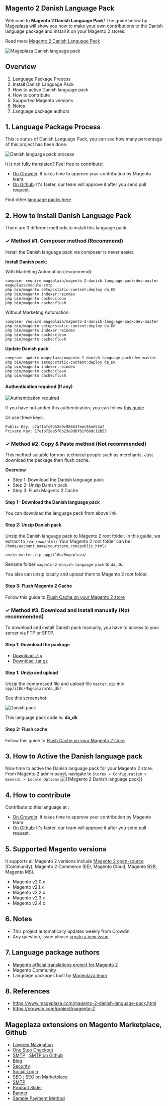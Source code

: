 ## Magento 2 Danish Language Pack

Welcome to **Magento 2 Danish Language Pack**! The guide below by Mageplaza will show you how to make your own contributions to the Danish language package and install it on your Magento 2 stores.

Read more [Magento 2 Danish Language Pack](https://www.mageplaza.com/magento-2-danish-language-pack.html)

![Mageplaza Danish language pack](https://cdn3.mageplaza.com/media/general/qjWPj1W.png)

## Overview

1. Language Package Process
2. Install Danish Language Pack
3. How to active Danish language pack
4. How to contribute
5. Supported Magento versions
6. Notes
7. Language package authors

## 1. Language Package Process

This is status of Danish Language Pack, you can see how many percentage of this project has been done.

![Danish language pack process](https://progress-bar.dev//?title=completed)

It is not fully translated? Feel free to contribute:
- [On Crowdin](https://crowdin.com/project/magento-2): It takes time to approve your contribution by Magento team.
- [On Github](https://github.com/mageplaza/magento-2-danish-language-pack/blob/master/HOW-TO-CONTRIBUTE.md): It's faster, our team will approve it after you send pull request.


Find other [language packs here](https://www.mageplaza.com/magento-2-extensions/language-packs.html)

## 2. How to Install Danish Language Pack

There are 3 different methods to install this language pack.

### ✓ Method #1. Composer method (Recommend)
Install the Danish language pack via composer is never easier.

**Install Danish pack**:

With Marketing Automation (recommend):

```
composer require mageplaza/magento-2-danish-language-pack:dev-master mageplaza/module-smtp 
php bin/magento setup:static-content:deploy da_DK
php bin/magento indexer:reindex
php bin/magento cache:clean
php bin/magento cache:flush
```

Without Marketing Automation:

```
composer require mageplaza/magento-2-danish-language-pack:dev-master
php bin/magento setup:static-content:deploy da_DK
php bin/magento indexer:reindex
php bin/magento cache:clean
php bin/magento cache:flush
```


**Update  Danish pack**:

```
composer update mageplaza/magento-2-danish-language-pack:dev-master
php bin/magento setup:static-content:deploy da_DK
php bin/magento indexer:reindex
php bin/magento cache:clean
php bin/magento cache:flush

```

#### Authentication required (If any)

![Authentication required](https://cdn.mageplaza.com/media/general/dmryiPk.png)

If you have not added this authentication, you can follow [this guide](http://devdocs.magento.com/guides/v2.0/install-gde/prereq/connect-auth.html)

Or use these keys:

```
Public Key: c7af1bfc9352e9c986637eec85ed53af
Private Key: 17e1b72ea5f0b23e9dbfb1f68dc12b53
```



### ✓ Method #2. Copy & Paste method (Not recommended)

This method suitable for non-technical people such as merchants. Just download the package then flush cache.

**Overview**

- Step 1: Download the Danish language pack
- Step 2: Unzip Danish pack
- Step 3: Flush Magento 2 Cache

#### Step 1 : Download the Danish language pack

You can download the language pack from above link

#### Step 2: Unzip Danish pack

Unzip the Danish language pack to Magento 2 root folder. In this guide, we extract to `/var/www/html/`
Your Magento 2 root folder can be: `/home/account_name/yourstore.com/public_html/`

```
unzip master.zip app/i18n/Mageplaza/
```

Rename folder `magento-2-danish-language-pack` to `da_dk`.


You also can unzip locally and upload them to Magento 2 root folder.

#### Step 3: Flush Magento 2 Cache

Follow this guide to [Flush Cache on your Magento 2 store](https://www.mageplaza.com/kb/how-flush-enable-disable-cache.html)


### ✓ Method #3. Download and install manually (Not recommended)

To download and install Danish pack manually, you have to access to your server via FTP or SFTP.

#### Step 1: Download the package

- [Download .zip](https://github.com/mageplaza/magento-2-danish-language-pack/archive/master.zip)
- [Download .tar.gz](https://github.com/mageplaza/magento-2-danish-language-pack/tarball/master)

#### Step 1: Unzip and upload

Unzip the compressed file and upload file `master.zip` into `app/i18n/Mageplaza/da_dk/`

See this screenshot:

![Danish pack](https://cdn3.mageplaza.com/media/general/language-pack.png)

This language pack code is: **da_dk**

#### Step 2: Flush cache

Follow this guide to [Flush Cache on your Magento 2 store](https://www.mageplaza.com/kb/how-flush-enable-disable-cache.html)


## 3. How to Active the Danish language pack 

Now time to active the Danish language pack for your Magento 2 store. From Magento 2 admin panel, navigate to `Stores > Configuration > General > Locale Options`
![{{Magento 2 Danish language pack}}](https://cdn.mageplaza.com/media/general/aPSUA0l.png)


## 4. How to contribute

Contribute to this language at :
- [On Crowdin](https://crowdin.com/project/magento-2): It takes time to approve your contribution by Magento team.
- [On Github](https://github.com/mageplaza/magento-2-danish-language-pack/blob/master/HOW-TO-CONTRIBUTE.md): It's faster, our team will approve it after you send pull request.


## 5. Supported Magento versions

It supports all Magento 2 versions include [Magento 2 open-source](https://www.mageplaza.com/download-magento/) (Community), Magento 2 Commerce (EE), Magento Cloud, Magento B2B, Magento MSI.


- Magento v2.0.x
- Magento v2.1.x
- Magento v2.2.x
- Magento v2.3.x
- Magento v2.4.x



## 6. Notes 

- This project automatically updates weekly from Crowdin.
- Any question, issue please [create a new issue](https://github.com/mageplaza/magento-2-danish-language-pack/issues/new)

## 7. Language package authors

- [Magento official translations project for Magento 2](https://crowdin.com/project/magento-2)
- Magento Community
- Language packages built by [Mageplaza team](https://www.mageplaza.com/)


## 8. References 

- https://www.mageplaza.com/magento-2-danish-language-pack.html
- https://crowdin.com/project/magento-2



## Mageplaza extensions on Magento Marketplace, Github


- [Layered Navigation](https://marketplace.magento.com/mageplaza-layered-navigation-m2.html)
- [One Step Checkout](https://marketplace.magento.com/mageplaza-magento-2-one-step-checkout-extension.html)
- [SMTP](https://marketplace.magento.com/mageplaza-module-smtp.html) ; [SMTP on Github](https://github.com/mageplaza/magento-2-smtp)
- [Blog](https://github.com/mageplaza/magento-2-blog)
- [Security](https://marketplace.magento.com/mageplaza-module-security.html)
- [Social Login](https://github.com/mageplaza/magento-2-social-login)
- [SEO](https://github.com/mageplaza/magento-2-seo) ; [SEO on Marketplace](https://marketplace.magento.com/mageplaza-magento-2-seo-extension.html)
- [SMTP](https://github.com/mageplaza/magento-2-smtp)
- [Product Slider](https://github.com/mageplaza/magento-2-product-slider)
- [Banner](https://github.com/mageplaza/magento-2-banner-slider)
- [Sample Payment Method](https://github.com/mageplaza/magento-2-sample-payment-method)



